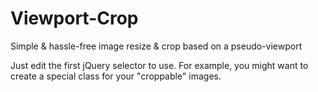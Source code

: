 Viewport-Crop
=============

Simple &amp; hassle-free image resize &amp; crop based on a pseudo-viewport

Just edit the first jQuery selector to use. For example, you might want to create a special class for your "croppable" images.
